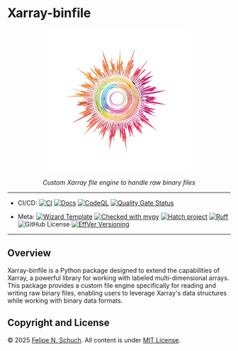 # Xarray-binfile

<p align="center">
<a href="https://github.com/fschuch/xarray-binfile"><img src="https://raw.githubusercontent.com/fschuch/xarray-binfile/refs/heads/main/docs/logo.png" alt="Wizard template logo" width="320"></a>
</p>
<p align="center">
    <em>Custom Xarray file engine to handle raw binary files</em>
</p>

______________________________________________________________________

- CI/CD:
  [![CI](https://github.com/fschuch/xarray-binfile/actions/workflows/ci.yaml/badge.svg?branch=main)](https://github.com/fschuch/xarray-binfile/actions/workflows/ci.yaml)
  [![Docs](https://github.com/fschuch/xarray-binfile/actions/workflows/docs.yaml/badge.svg?branch=main)](https://docs.fschuch.com/xarray-binfile)
  [![CodeQL](https://github.com/fschuch/xarray-binfile/actions/workflows/github-code-scanning/codeql/badge.svg)](https://github.com/fschuch/xarray-binfile/actions/workflows/github-code-scanning/codeql)
  [![Quality Gate Status](https://sonarcloud.io/api/project_badges/measure?project=fschuch_xarray-binfile&metric=alert_status)](https://sonarcloud.io/summary/new_code?id=fschuch_xarray-binfile)

- Meta:
  [![Wizard Template](https://img.shields.io/badge/Wizard-Template-%23447CAA)](https://github.com/fschuch/wizard-template)
  [![Checked with mypy](https://www.mypy-lang.org/static/mypy_badge.svg)](https://mypy-lang.org/)
  [![Hatch project](https://img.shields.io/badge/%F0%9F%A5%9A-Hatch-4051b5.svg)](https://github.com/pypa/hatch)
  [![Ruff](https://img.shields.io/endpoint?url=https://raw.githubusercontent.com/astral-sh/ruff/main/assets/badge/v2.json)](https://github.com/astral-sh/ruff)
  ![GitHub License](https://img.shields.io/github/license/fschuch/xarray-binfile?color=blue)
  [![EffVer Versioning](https://img.shields.io/badge/version_scheme-EffVer-0097a7)](https://jacobtomlinson.dev/effver)

______________________________________________________________________

## Overview

Xarray-binfile is a Python package designed to extend the capabilities of Xarray, a powerful library for working with labeled multi-dimensional arrays. This package provides a custom file engine specifically for reading and writing raw binary files, enabling users to leverage Xarray's data structures while working with binary data formats.

## Copyright and License

© 2025 [Felipe N. Schuch](https://github.com/fschuch).
All content is under [MIT License](https://github.com/fschuch/xarray-binfile/blob/main/LICENSE).
